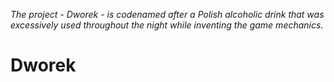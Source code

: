 *The project - Dworek - is codenamed after a Polish alcoholic drink that was excessively used throughout the night while inventing the game mechanics.*

# Dworek
